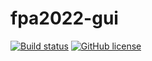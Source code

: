 # fpa2022-gui
[![Build status](https://ci.appveyor.com/api/projects/status/u84isrji3p6i529y?svg=true)](https://ci.appveyor.com/project/tedlaz/fpa2022-gui)
[![GitHub license](https://img.shields.io/github/license/tedlaz/ficus)](https://github.com/tedlaz/ficus/blob/master/LICENSE)
